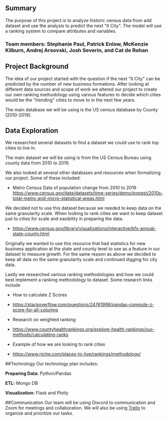 ## Summary
The purpose of this project is to analyze historic census data from add dataset and use the analysis to predict the next "It City". The model will use a ranking system to compare attributes and variables.


### Team members: Stephanie Paul, Patrick Enlow, McKenzie Kilburn, Andrej Arsovski, Josh Severin, and Cat de Rohan


## Project Background
The idea of our project started with the question if the next "It City" can be predicted by the number of new business formations. After looking at different data sources and scope of work we altered our project to create our own ranking methodology using various features to decide which cities would be the "trending" cities to move to in the next few years.

The main database we will be using is the US census database by County (2010-2019).

## Data Exploration
We researched several datasets to find a dataset we could use to rank top cities to live in. 

The main dataset we will be using is from the US Census Bureau using county data from 2010 to 2019. 

We also looked at several other databases and resources when formalizing our project. Some of these included:

* Metro Census Data of population change from 2010 to 2019
https://www.census.gov/data/datasets/time-series/demo/popest/2010s-total-metro-and-micro-statistical-areas.html

We decided not to use this dataset because we needed to keep data on the same granularity scale. When looking to rank cities we want to keep dataset just to cities for scale and easibility in preparing the data. 

* https://www.census.gov/library/visualizations/interactive/bfs-annual-state-county.html

Originally we wanted to use this resource that had statistics for new business application at the state and county level to use as a feature in our dataset to measure growth. For the same reason as above we decided to keep all data on the same granularity scale and continued digging for city data. 

Lastly we researched various ranking methodologies and how we could best implement a ranking methodology to dataset. Some research links include

* How to calculate Z Scores
- https://stackoverflow.com/questions/24761998/pandas-compute-z-score-for-all-columns 

* Research on weighted ranking
- https://www.countyhealthrankings.org/explore-health-rankings/our-methods/calculating-ranks

* Example of how we are looking to rank cities
- https://www.niche.com/places-to-live/rankings/methodology/


##Technology
Our technology plan includes:

**Preparing Data:** 
Python/Pandas

**ETL:** 
Mongo DB

**Visualization:** 
Flask and Plotly


##Communication Our team will be using Discord to communication and Zoom for meetings and collaboration. We will also be using [Trello](https://trello.com/metrognomes) to organize and prioritize our tasks.
